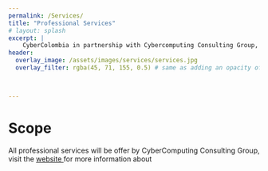 ```yaml
---
permalink: /Services/
title: "Professional Services"
# layout: splash
excerpt: |
    CyberColombia in partnership with Cybercomputing Consulting Group, offers a set of services for Enterprise, Goverment and Research Centers Please visit the [Website of CCCG](https://cybercomputingcg.com)
header:
  overlay_image: /assets/images/services/services.jpg
  overlay_filter: rgba(45, 71, 155, 0.5) # same as adding an opacity of 0.5 to a black background



---
```

<style>
  .page {
    width: calc(100% - 300px);
    padding-right: 0px;
  }
</style>
# Scope

<p style="text-align: justify; text-justify: inter-word;">All professional services will be offer by CyberComputing Consulting Group, visit the  <a href="https://cybercomputingcg.com"> website </a> for more information about</p> 



